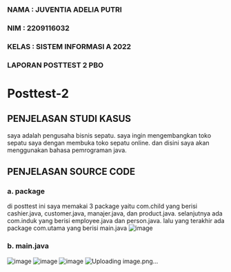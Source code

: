 ### NAMA    : JUVENTIA ADELIA PUTRI
### NIM     : 2209116032
### KELAS   : SISTEM INFORMASI A 2022
### LAPORAN POSTTEST 2 PBO


# Posttest-2

## PENJELASAN STUDI KASUS
saya adalah pengusaha bisnis sepatu. saya ingin mengembangkan toko sepatu saya dengan membuka toko sepatu online. dan disini saya akan menggunakan bahasa pemrograman java. 

## PENJELASAN SOURCE CODE
### a. package
di posttest ini saya memakai 3 package yaitu com.child yang berisi cashier.java, customer.java, manajer.java, dan product.java. selanjutnya ada com.induk yang berisi employee.java dan person.java. lalu yang terakhir ada package com.utama yang berisi main.java
![image](https://github.com/adlliaptr/Posttest-2/assets/127497778/6c9f5cdf-3be6-4813-a63b-eb3dbcb5e9b3)
### b. main.java
![image](https://github.com/adlliaptr/Posttest-2/assets/127497778/5d399ad4-2de8-4dbe-b700-fd4b1968518e)
![image](https://github.com/adlliaptr/Posttest-2/assets/127497778/5450819e-16e2-445f-910a-679d6246c217)
![image](https://github.com/adlliaptr/Posttest-2/assets/127497778/7e2e8516-fea7-41ca-b5d4-7d7dbbdfa9e5)
![Uploading image.png…]()


